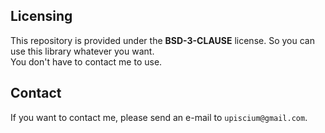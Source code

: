 ## Licensing
<!-- [![License](https://img.shields.io/badge/License-BSD_3--Clause-blue.svg)](https://opensource.org/licenses/BSD-3-Clause)\ -->
This repository is provided under the **BSD-3-CLAUSE** license. So you can use this library whatever you want.\
You don't have to contact me to use.

## Contact
If you want to contact me, please send an e-mail to `upiscium@gmail.com`.

